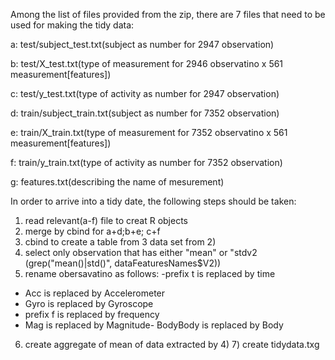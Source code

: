 Among the list of files provided from the zip, there are 7 files that need to be used for making the tidy data: 

  a: test/subject_test.txt(subject as number for 2947 observation) 
  
  b: test/X_test.txt(type of measurement for 2946 observatino x 561 measurement[features]) 
  
  c: test/y_test.txt(type of activity as number for 2947 observation) 
  
  d: train/subject_train.txt(subject as number for 7352 observation) 
  
  e: train/X_train.txt(type of measurement for 7352 observatino x 561 measurement[features]) 
  
  f: train/y_train.txt(type of activity as number for 7352 observation)  
  
  g: features.txt(describing the name of mesurement)

In order to arrive into a tidy date, the following steps should be taken:  

1) read relevant(a-f) file to creat R objects  
2) merge by cbind for a+d;b+e; c+f  
3) cbind to create a table from 3 data set from 2)  
4) select only observation that has either "mean" or "stdv2 (grep("mean\(\)|std\(\)", dataFeaturesNames$V2))  
5) rename obersavatino as follows:
-prefix t  is replaced by  time
- Acc is replaced by Accelerometer
- Gyro is replaced by Gyroscope
- prefix f is replaced by frequency
- Mag is replaced by Magnitude- BodyBody is replaced by Body

6) create aggregate of mean of data extracted by 4)  7) create tidydata.txg
